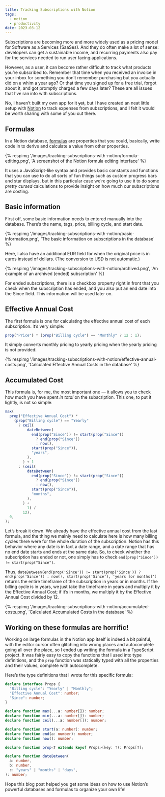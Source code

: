```yaml
---
title: Tracking Subscriptions with Notion
tags:
  - notion
  - productivity
date: 2023-03-12
---
```


Subscriptions are becoming more and more widely used as a pricing model for Software as a Services (SaaSes). And they do often make a lot of sense: developers can get a sustainable income, and recurring payments also pay for the services needed to run user facing applications.

However, as a user, it can become rather difficult to track what products you’re subscribed to. Remember that time when you received an invoice in your inbox for something you don’t remember purchasing but you actually did on a whim a year ago? Or that time you signed up for a free trial, forgot about it, and got promptly charged a few days later? These are all issues that I’ve ran into with subscriptions.

No, I haven’t built my own app for it ~~yet~~, but I have created an neat little setup with [Notion](https://www.notion.so/) to track expenses from subscriptions, and I felt it would be worth sharing with some of you out there.

## Formulas

In a Notion database, [formulas](https://www.notion.so/help/formulas) are properties that you could, basically, write code in to derive and calculate a value from other properties.

{% respimg '/images/tracking-subscriptions-with-notion/formula-editing.png', 'A screenshot of the Notion formula editing interface' %}

It uses a JavaScript-like syntax and provides basic constants and functions that you can use to do all sorts of fun things such as custom progress bars and star displays, but in this particular case we’re going to use it to do some _pretty cursed_ calculations to provide insight on how much our subscriptions are costing.

## Basic information

First off, some basic information needs to entered manually into the database. There’s the name, tags, price, billing cycle, and start date.

{% respimg '/images/tracking-subscriptions-with-notion/basic-information.png', 'The basic information on subscriptions in the database' %}

Here, I also have an additional EUR field for when the original price is in euros instead of dollars. (The conversion to USD is not automatic.)

{% respimg '/images/tracking-subscriptions-with-notion/archived.png', 'An example of an archived (ended) subscription' %}

For ended subscriptions, there is a checkbox property right in front that you check when the subscription has ended, and you also put an end date into the Since field. This information will be used later on.

## Effective Annual Cost

The first formula is one for calculating the effective annual cost of each subscription. It’s very simple:

```typescript
prop("Price") * (prop("Billing cycle") == "Monthly" ? 12 : 1);
```

It simply converts monthly pricing to yearly pricing when the yearly pricing is not provided.

{% respimg '/images/tracking-subscriptions-with-notion/effective-annual-costs.png', 'Calculated Effective Annual Costs in the database' %}

## Accumulated Cost

This formula is, for me, the most important one — it allows you to check how much you have spent _in total_ on the subscription. This one, to put it lightly, is not so simple:

```typescript
max(
  prop("Effective Annual Cost") *
    (prop("Billing cycle") == "Yearly"
      ? ceil(
          dateBetween(
            end(prop("Since")) != start(prop("Since"))
              ? end(prop("Since"))
              : now(),
            start(prop("Since")),
            "years",
          ),
        ) + 1
      : (ceil(
          dateBetween(
            end(prop("Since")) != start(prop("Since"))
              ? end(prop("Since"))
              : now(),
            start(prop("Since")),
            "months",
          ),
        ) +
          1) /
        12),
  0,
);
```

Let’s break it down. We already have the effective annual cost from the last formula, and the thing we mainly need to calculate here is how many billing cycles there were for the whole duration of the subscription. Notion has this behavior where any date is in fact a date range, and a date range that has no end date starts and ends at the same date. So, to check whether the subscription has ended or not, one simply has to check `end(prop("Since")) != start(prop("Since")`.

Thus, `dateBetween(end(prop('Since')) != start(prop('Since')) ? end(prop('Since')) : now(), start(prop('Since'), 'years [or months]')` returns the entire timeframe of the subscription in years or in months. If the billing cycle is in years, we just take the timeframe in years and multiply it by the Effective Annual Cost; if it’s in months, we multiply it by the Effective Annual Cost divided by 12.

{% respimg '/images/tracking-subscriptions-with-notion/accumulated-costs.png', 'Calculated Accumulated Costs in the database' %}

## Working on these formulas are horrific!

Working on large formulas in the Notion app itself is indeed a bit painful, with the editor cursor often glitching into wrong places and autocomplete going all over the place, so I ended up writing the formula in a TypeScript project. It was fairly easy to copy the functions that I used into type definitions, and the `prop` function was statically typed with all the properties and their values, complete with autocomplete.

Here’s the type definitions that I wrote for this specific formula:

```typescript
declare interface Props {
  "Billing cycle": "Yearly" | "Monthly";
  "Effective Annual Cost": number;
  "Since": number;
}

declare function max(...a: number[]): number;
declare function min(...a: number[]): number;
declare function ceil(...a: number[]): number;

declare function start(a: number): number;
declare function end(a: number): number;
declare function now(): number;

declare function prop<T extends keyof Props>(key: T): Props[T];

declare function dateBetween(
  a: number,
  b: number,
  c: "years" | "months" | "days",
): number;
```

Hope this blog post helped you get some ideas on how to use Notion’s powerful databases and formulas to organize your own life!
